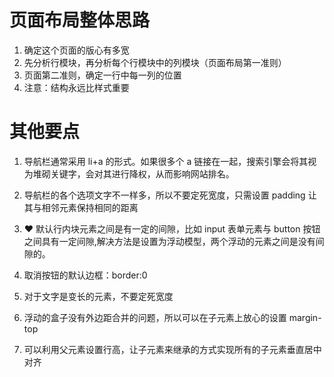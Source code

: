 # 页面布局整体思路

1. 确定这个页面的版心有多宽
2. 先分析行模块，再分析每个行模块中的列模块（页面布局第一准则）
3. 页面第二准则，确定一行中每一列的位置
4. 注意：结构永远比样式重要

# 其他要点

1. 导航栏通常采用 li+a 的形式。如果很多个 a 链接在一起，搜索引擎会将其视为堆砌关键字，会对其进行降权，从而影响网站排名。

2. 导航栏的各个选项文字不一样多，所以不要定死宽度，只需设置 padding 让其与相邻元素保持相同的距离

3. ❤ 默认行内块元素之间是有一定的间隙，比如 input 表单元素与 button 按钮之间具有一定间隙,解决方法是设置为浮动模型，两个浮动的元素之间是没有间隙的。

4. 取消按钮的默认边框：border:0

5. 对于文字是变长的元素，不要定死宽度

6. 浮动的盒子没有外边距合并的问题，所以可以在子元素上放心的设置 margin-top

7. 可以利用父元素设置行高，让子元素来继承的方式实现所有的子元素垂直居中对齐
